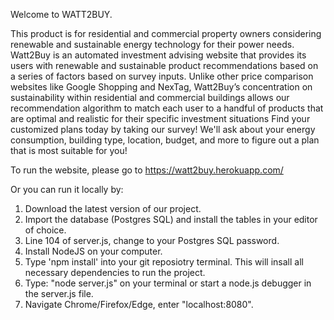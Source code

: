 Welcome to WATT2BUY.


This product is for residential and commercial property owners considering renewable and sustainable energy technology for their power needs. Watt2Buy is an automated investment advising website that provides its users with renewable and sustainable product recommendations based on a series of factors based on survey inputs.
Unlike other price comparison websites like Google Shopping and NexTag, Watt2Buy’s concentration on sustainability within residential and commercial buildings allows our recommendation algorithm to match each user to a handful of products that are optimal and realistic for their specific investment situations
    Find your customized plans today by taking our survey! We'll ask about your energy consumption, building type, location, budget, and more to figure out a plan that is most suitable for you!
    
    
To run the website, please go to https://watt2buy.herokuapp.com/ 

Or you can run it locally by:
1) Download the latest version of our project. 
2) Import the database (Postgres SQL) and install the tables in your editor of choice.
3) Line 104 of server.js, change to your Postgres SQL password. 
4) Install NodeJS on your computer. 
5) Type 'npm install' into your git reposiotry terminal. 
    This will insall all necessary dependencies to run the project. 
6) Type: "node server.js" on your terminal or start a node.js debugger in the server.js file.
7) Navigate Chrome/Firefox/Edge, enter "localhost:8080".


